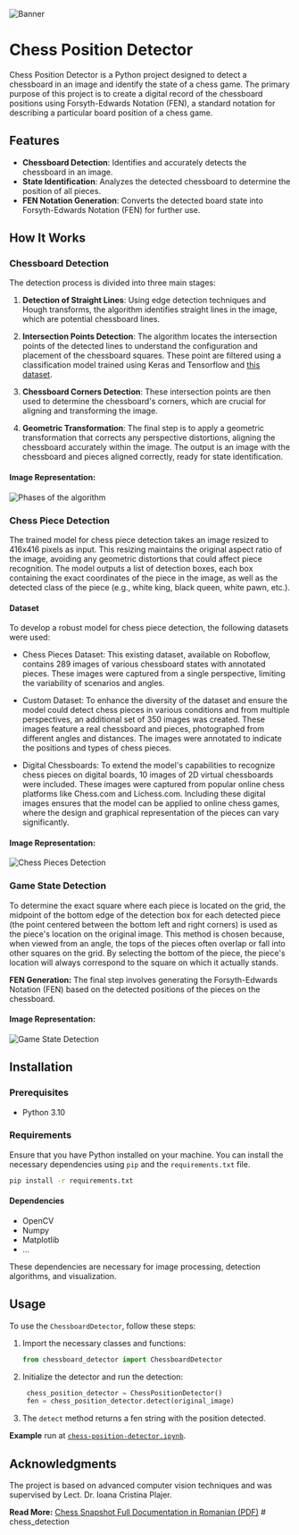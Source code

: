 ![Banner](banner.png)

# Chess Position Detector

Chess Position Detector is a Python project designed to detect a chessboard in an image and identify the state of a chess game. The primary purpose of this project is to create a digital record of the chessboard positions using Forsyth-Edwards Notation (FEN), a standard notation for describing a particular board position of a chess game.

## Features

- **Chessboard Detection**: Identifies and accurately detects the chessboard in an image.
- **State Identification**: Analyzes the detected chessboard to determine the position of all pieces.
- **FEN Notation Generation**: Converts the detected board state into Forsyth-Edwards Notation (FEN) for further use.

## How It Works

### Chessboard Detection

The detection process is divided into three main stages:

1. **Detection of Straight Lines**: Using edge detection techniques and Hough transforms, the algorithm identifies straight lines in the image, which are potential chessboard lines.

2. **Intersection Points Detection**: The algorithm locates the intersection points of the detected lines to understand the configuration and placement of the chessboard squares. These point are filtered using a classification model trained using Keras and Tensorflow and [this dataset](https://repod.icm.edu.pl/dataset.xhtml?persistentId=doi:10.18150/repod.7606646).

3. **Chessboard Corners Detection**: These intersection points are then used to determine the chessboard's corners, which are crucial for aligning and transforming the image.

4. **Geometric Transformation**: The final step is to apply a geometric transformation that corrects any perspective distortions, aligning the chessboard accurately within the image. The output is an image with the chessboard and pieces aligned correctly, ready for state identification.

#### Image Representation:

![Phases of the algorithm](results/chessboard_detection.png)

### Chess Piece Detection

The trained model for chess piece detection takes an image resized to 416x416 pixels as input. This resizing maintains the original aspect ratio of the image, avoiding any geometric distortions that could affect piece recognition. The model outputs a list of detection boxes, each box containing the exact coordinates of the piece in the image, as well as the detected class of the piece (e.g., white king, black queen, white pawn, etc.).

#### Dataset

To develop a robust model for chess piece detection, the following datasets were used:

- Chess Pieces Dataset: This existing dataset, available on Roboflow, contains 289 images of various chessboard states with annotated pieces. These images were captured from a single perspective, limiting the variability of scenarios and angles.

- Custom Dataset: To enhance the diversity of the dataset and ensure the model could detect chess pieces in various conditions and from multiple perspectives, an additional set of 350 images was created. These images feature a real chessboard and pieces, photographed from different angles and distances. The images were annotated to indicate the positions and types of chess pieces.

- Digital Chessboards: To extend the model's capabilities to recognize chess pieces on digital boards, 10 images of 2D virtual chessboards were included. These images were captured from popular online chess platforms like Chess.com and Lichess.com. Including these digital images ensures that the model can be applied to online chess games, where the design and graphical representation of the pieces can vary significantly.

#### Image Representation:

![Chess Pieces Detection](results/chess_pieces_detection.jpg)

### Game State Detection

To determine the exact square where each piece is located on the grid, the midpoint of the bottom edge of the detection box for each detected piece (the point centered between the bottom left and right corners) is used as the piece's location on the original image. This method is chosen because, when viewed from an angle, the tops of the pieces often overlap or fall into other squares on the grid. By selecting the bottom of the piece, the piece's location will always correspond to the square on which it actually stands.

**FEN Generation:** The final step involves generating the Forsyth-Edwards Notation (FEN) based on the detected positions of the pieces on the chessboard.

#### Image Representation:

![Game State Detection](results/game_state_detection.svg)

## Installation

### Prerequisites

- Python 3.10

### Requirements

Ensure that you have Python installed on your machine. You can install the necessary dependencies using `pip` and the `requirements.txt` file.

```bash
pip install -r requirements.txt
```

#### Dependencies

- OpenCV
- Numpy
- Matplotlib
- ...

These dependencies are necessary for image processing, detection algorithms, and visualization.

## Usage

To use the `ChessboardDetector`, follow these steps:

1. Import the necessary classes and functions:

   ```python
   from chessboard_detector import ChessboardDetector
   ```

2. Initialize the detector and run the detection:

   ```python
    chess_position_detector = ChessPositionDetector()
    fen = chess_position_detector.detect(original_image)
   ```

3. The `detect` method returns a fen string with the position detected.

**Example** run at [`chess-position-detector.ipynb`](chess-position-detector.ipynb).

## Acknowledgments

The project is based on advanced computer vision techniques and was supervised by Lect. Dr. Ioana Cristina Plajer.

**Read More:** [Chess Snapshot Full Documentation in Romanian (PDF)](ChessSnapshot.pdf)
#   c h e s s _ d e t e c t i o n  
 